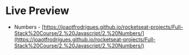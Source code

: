 # Live Preview

- Numbers - [https://joaotfrodrigues.github.io/rocketseat-projects/Full-Stack%20Course/2.%20Javascript/2.%20Numbers/](https://joaotfrodrigues.github.io/rocketseat-projects/Full-Stack%20Course/2.%20Javascript/2.%20Numbers/)